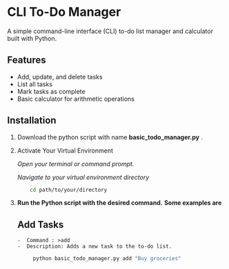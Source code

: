 # CLI To-Do Manager

A simple command-line interface (CLI) to-do list manager and calculator built with Python.

## Features
- Add, update, and delete tasks
- List all tasks
- Mark tasks as complete
- Basic calculator for arithmetic operations

## Installation
1. Download the python script with name **basic_todo_manager.py** .
2. Activate Your Virtual Environment

   *Open your terminal or command prompt.*

   *Navigate to your virtual environment directory*
   ```sh
       cd path/to/your/directory

3. **Run the Python script with the desired command.**
   **Some examples are**
     ## Add Tasks
       -  Command : >add
       -  Description: Adds a new task to the to-do list.
     ```sh
          python basic_todo_manager.py add "Buy groceries"
